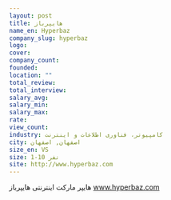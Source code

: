 ```yaml
---
layout: post
title: هایپرباز
name_en: Hyperbaz
company_slug: hyperbaz
logo: 
cover: 
company_count:
founded:
location: ""
total_review: 
total_interview: 
salary_avg: 
salary_min: 
salary_max: 
rate: 
view_count: 
industry: کامپیوتر، فناوری اطلاعات و اینترنت
city: اصفهان, اصفهان
size_en: VS
size: 1-10 نفر
site: http://www.hyperbaz.com
---
```


هایپر مارکت اینترنتی هایپرباز www.hyperbaz.com
